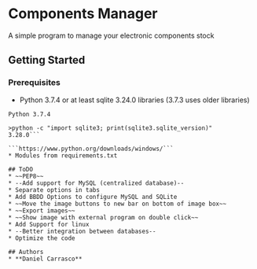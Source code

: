 # Components Manager

A simple program to manage your electronic components stock

## Getting Started

### Prerequisites

* Python 3.7.4 or at least sqlite 3.24.0 libraries (3.7.3 uses older libraries)
```>python --version
Python 3.7.4

>python -c "import sqlite3; print(sqlite3.sqlite_version)"
3.28.0```

```https://www.python.org/downloads/windows/```
* Modules from requirements.txt

## ToDO
* ~~PEP8~~
* --Add support for MySQL (centralized database)--
* Separate options in tabs
* Add BBDD Options to configure MySQL and SQLite
* ~~Move the image buttons to new bar on bottom of image box~~
* ~~Export images~~
* ~~Show image with external program on double click~~
* Add Support for linux
* --Better integration between databases--
* Optimize the code

## Authors
* **Daniel Carrasco**